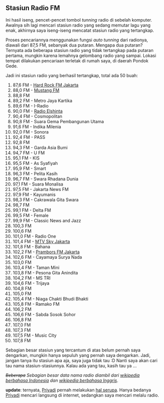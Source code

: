 ## Stasiun Radio FM

[Frequency modulation]: http://en.wikipedia.org/wiki/FM

Ini hasil iseng, pencet-pencet tombol *tunning* radio di sebelah komputer. Awalnya sih lagi mencari stasiun radio yang sedang memutar lagu yang enak, akhirnya saya iseng-iseng mencatat stasiun radio yang tertangkap.

Proses pencariannya menggunakan fungsi *auto tunning* dari radionya, diawali dari 87,5 FM, sebanyak dua putaran. Mengapa dua putaran? Ternyata ada beberapa stasiun radio yang tidak tertangkap pada putaran pertama, mungkin karena lemahnya gelombang radio yang sampai. Lokasi tempat dilakukan pencariaan terletak di rumah saya, di daerah Pondok Gede.


Jadi ini stasiun radio yang berhasil tertangkap, total ada 50 buah:

1. 87,6 FM - [Hard Rock FM Jakarta](http://www.hardrockfm.com/2005/jakarta/mainpage.php)
1. 88,0 FM - [Mustang FM](http://www.mustangfm.com/)
1. 88,8 FM
1. 89,2 FM - Metro Jaya Kartika
1. 89,6 FM - I-Radio
1. 90,0 FM - [Radio Elshinta](http://www.elshinta.com)
1. 90,4 FM - Cosmopolitan
1. 90,8 FM - Suara Gema Pembangunan Utama
1. 91,6 FM - Indika Milenia
1. 92,0 FM - Sonora
1. 92,4 FM - PASS
1. 92,8 FM
1. 94,3 FM - Garda Asia Bumi
1. 94,7 FM - U FM
1. 95,1 FM - KIS
1. 95,5 FM - As Syafiyah
1. 95,9 FM - Smart
1. 96,3 FM - Pelita Kasih
1. 96,7 FM - Swara Rhadana Dunia
1. 97,1 FM - Suara Monalisa
1. 97,5 FM - Jakarta News FM
1. 97,9 FM - Kayumanis
1. 98,3 FM - Cakrawala Gita Swara
1. 98,7 FM
1. 99,1 FM - Delta FM
1. 99,5 FM - Female
1. 99,9 FM - Classic News and Jazz
1. 100,3 FM
1. 100,6 FM
1. 101,0 FM - Radio One
1. 101,4 FM - [MTV Sky Jakarta](http://www.mtvsky.com/)
1. 101,8 FM - Bahana
1. 102,2 FM - [Prambors FM Jakarta](http://pramborsfm.com)
1. 102,6 FM - Cayamaya Surya Nada
1. 103,0 FM
1. 103,4 FM - Taman Mini
1. 103,8 FM - Pesona Gita Anindita
1. 104,2 FM - MS TRI
1. 104,6 FM - Trijaya
1. 104,8 FM
1. 105,0 FM
1. 105,4 FM - Niaga Chakti Bhudi Bhakti
1. 105,8 FM - Ramako FM
1. 106,2 FM
1. 106,6 FM - Sabda Sosok Sohor
1. 106,8 FM
1. 107,0 FM
1. 107,3 FM
1. 107,5 FM - Music City
1. 107,8 FM

Sebagian besar stasiun yang tercantum di atas belum pernah saya dengarkan, mungkin hanya sepuluh yang pernah saya dengarkan. Jadi, jangan tanya itu stasiun apa aja, saya juga tidak tau :D Nanti saya akan cari tau nama stasiun-stasiunnya. Kalau ada yang tau, kasih tau ya ...

*<del datetime="2005-06-26T05:40:43+00:00">Beberapa</del> Sebagian besar data nama radio diambil dari [wikipedia berbahasa Indonesia](http://id.wikipedia.org/wiki/Daftar_Stasiun_Radio#Jakarta) dan [wikipedia berbahasa Inggris](http://en.wikipedia.org/wiki/Lists_of_radio_stations_in_Jakarta,_Indonesia)*.

**update**: ternyata, [Priyadi](http://priyadi.net) pernah melakukan [hal serupa](http://priyadi.net/archives/2004/10/04/daftar-frekuensi-radio-di-jakarta/). Hanya bedanya [Priyadi](http://priyadi.net) mencari langsung di internet, sedangkan saya mencari melalu radio.

<!-- {"time": "2005-06-26 12:22:22", "title": "Stasiun Radio FM"} -->

